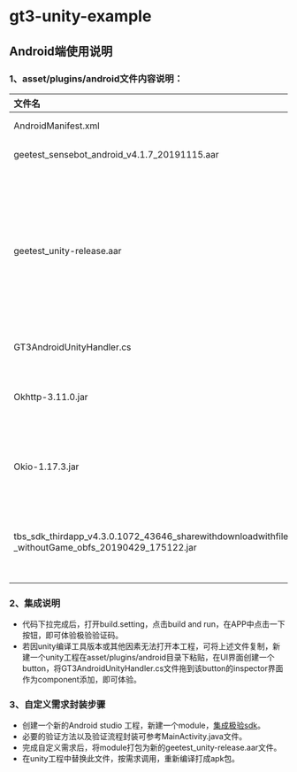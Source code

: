 # gt3-unity-example 

## Android端使用说明

### 1、asset/plugins/android文件内容说明：

| 文件名                                                       | 文件说明                                                     |
| :----------------------------------------------------------- | ------------------------------------------------------------ |
| AndroidManifest.xml                                          | android 清单文件                                        |
| geetest\_sensebot\_android\_v4.1.7\_20191115.aar                 | 极验验证码sdk                                              |
| geetest\_unity-release.aar                                    | 原生文件及桥接文件打包结果，封装了极验方法供c#调用。若有自定义需求，可重新封装此文件以做调用 |
| GT3AndroidUnityHandler.cs                                    | c#集成示例文件                                               |
| Okhttp-3.11.0.jar                                            | 极验sdk依赖的第三方网络库，需添加                            |
| Okio-1.17.3.jar                                              | 极验sdk依赖的第三方网络库，需添加                            |
| tbs\_sdk\_thirdapp\_v4.3.0.1072\_43646\_sharewithdownloadwithfile \_withoutGame\_obfs\_20190429\_175122.jar | 极验sdk依赖的第三方webview内核库，需添加                     |

### 2、集成说明

* 代码下拉完成后，打开build.setting，点击build and run，在APP中点击一下按钮，即可体验极验验证码。
* 若因unity编译工具版本或其他因素无法打开本工程，可将上述文件复制，新建一个unity工程在asset/plugins/android目录下粘贴，在UI界面创建一个button，将GT3AndroidUnityHandler.cs文件拖到该button的inspector界面作为component添加，即可体验。

### 3、自定义需求封装步骤

* 创建一个新的Android studio 工程，新建一个module，[集成极验sdk](https://docs.geetest.com/install/deploy/client/android)。
* 必要的验证方法以及验证流程封装可参考MainActivity.java文件。 
* 完成自定义需求后，将module打包为新的geetest_unity-release.aar文件。
* 在unity工程中替换此文件，按需求调用，重新编译打成apk包。
